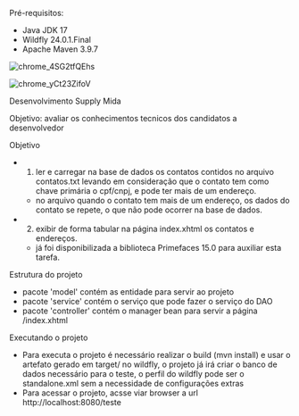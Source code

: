 
  Pré-requisitos: 
  - Java JDK 17
  - Wildfly 24.0.1.Final
  - Apache Maven 3.9.7
 
 ![chrome_4SG2tfQEhs](https://github.com/user-attachments/assets/8d2d9774-aa4f-4370-960a-5a374f3fab36)

 ![chrome_yCt23ZifoV](https://github.com/user-attachments/assets/9b2c5ff1-21db-4bfa-82f0-982e0c0604c4)

 

 
 Desenvolvimento Supply Mida
 
 Objetivo: avaliar os conhecimentos tecnicos dos candidatos a desenvolvedor
  
  Objetivo
  - 1) ler e carregar na base de dados os contatos contidos no arquivo contatos.txt levando em consideração que o contato tem como chave primária o cpf/cnpj, e pode ter mais de um endereço.
    - no arquivo quando o contato tem mais de um endereço, os dados do contato se repete, o que não pode ocorrer na base de dados.
  - 2) exibir de forma tabular na página index.xhtml  os contatos e endereços.
    - já foi disponibilizada a biblioteca Primefaces 15.0 para auxiliar esta tarefa.
    
  Estrutura do projeto
  - pacote 'model' contém as entidade para servir ao projeto
  - pacote 'service' contém o serviço que pode fazer o serviço do DAO
  - pacote 'controller' contém o manager bean para servir a página /index.xhtml
  
  Executando o projeto
  - Para executa o projeto é necessário realizar o build (mvn install) e usar o artefato gerado em target/ no wildfly, o projeto já irá criar o banco de dados necessário para o teste, o perfil do wildfly pode ser o standalone.xml sem a necessidade de configurações extras
  - Para acessar o projeto, acsse viar browser a url http://localhost:8080/teste
